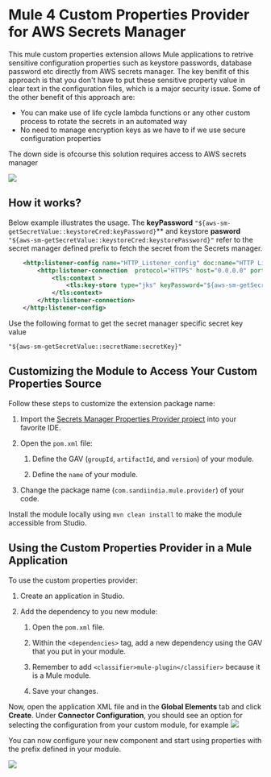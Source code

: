 # Mule 4 Custom Properties Provider for AWS Secrets Manager

This mule custom properties extension allows Mule applications to retrive sensitive configuration properties such as keystore passwords, database password etc directly from AWS secrets manager. The key benifit of this approach is that you don't have to put these sensitive property value in clear text in the configuration files, which is a major security issue. Some of the other benefit of this approach are:
-  You can make use of life cycle lambda functions or any other custom process to rotate the secrets in an automated way
- No need to manage encryption keys as we have to if we use secure configuration properties

The down side is ofcourse this solution requires access to AWS secrets manager

![](https://github.com/sandiindia/mule-awssm-extension/blob/v1.0.0/Arch.jpg)

## How it works?
Below example illustrates the usage. 
The **keyPassword** ```"${aws-sm-getSecretValue::keystoreCred:keyPassword}```** and keystore **pasword** ```"${aws-sm-getSecretValue::keystoreCred:keystorePassword}"``` refer to the secret manager defined prefix to fetch the secret from the Secrets manager. 

```xml
	<http:listener-config name="HTTP_Listener_config" doc:name="HTTP Listener config" doc:id="cdd1c593-0d92-4d51-a5cc-1ac3acd60496" >
		<http:listener-connection  protocol="HTTPS" host="0.0.0.0" port="8081" >
			<tls:context >
				<tls:key-store type="jks" keyPassword="${aws-sm-getSecretValue::keystoreCred:keyPassword}" password="${aws-sm-getSecretValue::keystoreCred:keystorePassword}" path="keystore.jks"/>
			</tls:context>
		</http:listener-connection>
	</http:listener-config>
```
Use the following format to get the secret manager specific secret key value

```"${aws-sm-getSecretValue::secretName:secretKey}"```

## Customizing the Module to Access Your Custom Properties Source
Follow these steps to customize the extension package name:
1.  Import the  [Secrets Manager Properties Provider project](https://github.com/sandiindia/mule-awssm-extension)  into your favorite IDE. 
2.  Open the  `pom.xml`  file:
    
    1.  Define the GAV (`groupId`,  `artifactId`, and  `version`) of your module.
        
    2.  Define the  `name`  of your module.

3.  Change the package name (`com.sandiindia.mule.provider`) of your code.
    
Install the module locally using  `mvn clean install`  to make the module accessible from Studio.

## Using the Custom Properties Provider in a Mule Application

To use the custom properties provider:

1.  Create an application in Studio.
    
2.  Add the dependency to you new module:
    
    1.  Open the  `pom.xml`  file.
        
    2.  Within the  `<dependencies>`  tag, add a new dependency using the GAV that you put in your module.
        
    3.  Remember to add  `<classifier>mule-plugin</classifier>`  because it is a Mule module.
        
    4.  Save your changes.      

Now, open the application XML file and in the  **Global Elements**  tab and click  **Create**. Under  **Connector Configuration**, you should see an option for selecting the configuration from your custom module, for example
![](https://github.com/sandiindia/mule-awssm-extension/blob/v1.0.0/images/globalelement.PNG)

You can now configure your new component and start using properties with the prefix defined in your module.

![](https://github.com/sandiindia/mule-awssm-extension/blob/v1.0.0/images/config.PNG)

